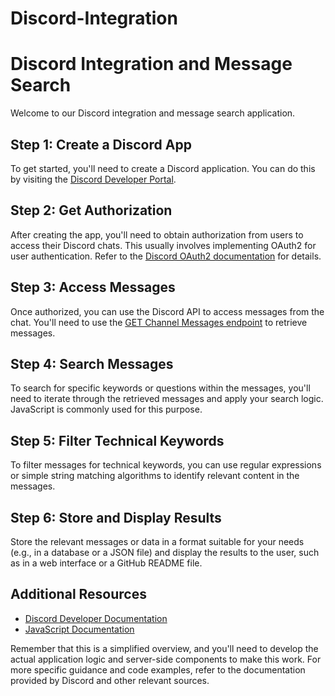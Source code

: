 # Discord-Integration
<!DOCTYPE html>
<html lang="en">
<head>
    <meta charset="UTF-8">
    <meta name="viewport" content="width=device-width, initial-scale=1.0">
    <title>Discord Integration and Message Search</title>
</head>
<body>
    <h1>Discord Integration and Message Search</h1>
    <p>Welcome to our Discord integration and message search application.</p>
    <h2>Step 1: Create a Discord App</h2>
    <p>To get started, you'll need to create a Discord application. You can do this by visiting the <a href="https://discord.com/developers/applications" target="_blank">Discord Developer Portal</a>.</p>
    <h2>Step 2: Get Authorization</h2>
    <p>After creating the app, you'll need to obtain authorization from users to access their Discord chats. This usually involves implementing OAuth2 for user authentication. Refer to the <a href="https://discord.com/developers/docs/topics/oauth2" target="_blank">Discord OAuth2 documentation</a> for details.</p>
    <h2>Step 3: Access Messages</h2>
    <p>Once authorized, you can use the Discord API to access messages from the chat. You'll need to use the <a href="https://discord.com/developers/docs/resources/channel#get-channel-messages" target="_blank">GET Channel Messages endpoint</a> to retrieve messages.</p>
    <h2>Step 4: Search Messages</h2>
    <p>To search for specific keywords or questions within the messages, you'll need to iterate through the retrieved messages and apply your search logic. JavaScript is commonly used for this purpose.</p>
    <h2>Step 5: Filter Technical Keywords</h2>
    <p>To filter messages for technical keywords, you can use regular expressions or simple string matching algorithms to identify relevant content in the messages.</p>
    <h2>Step 6: Store and Display Results</h2>
    <p>Store the relevant messages or data in a format suitable for your needs (e.g., in a database or a JSON file) and display the results to the user, such as in a web interface or a GitHub README file.</p>
    <h2>Additional Resources</h2>
    <ul>
        <li><a href="https://discord.com/developers/docs/intro" target="_blank">Discord Developer Documentation</a></li>
        <li><a href="https://developer.mozilla.org/en-US/docs/Web/JavaScript" target="_blank">JavaScript Documentation</a></li>
    </ul>
    <p>Remember that this is a simplified overview, and you'll need to develop the actual application logic and server-side components to make this work. For more specific guidance and code examples, refer to the documentation provided by Discord and other relevant sources.</p>
</body>
</html>
